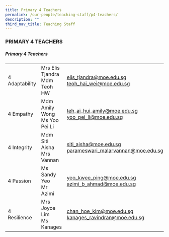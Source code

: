 ```yaml
---
title: Primary 4 Teachers
permalink: /our-people/teaching-staff/p4-teachers/
description: ""
third_nav_title: Teaching Staff
---
```

### PRIMARY 4 TEACHERS

##### Primary 4 Teachers

|  	|  	|  	|
|---	|---	|---	|
| 4 Adaptability 	| Mrs Elis Tjandra<br> Mdm Teoh HW 	| [elis\_tjandra@moe.edu.sg](mailto:elis_tjandra@moe.edu.sg) <br>[teoh\_hai\_wei@moe.edu.sg](mailto:teoh_hai_wei@moe.edu.sg) 	|
| 4 Empathy 	| Mdm Amily Wong<br>Ms Yoo Pei Li 	| [teh\_ai\_hui\_amily@moe.edu.sg](mailto:teh_ai_hui_amily@moe.edu.sg) <br>[yoo\_pei_li@moe.edu.sg](mailto:yoo_pei_li@schools.gov.sg) 	|
| 4 Integrity<br> 	| Mdm Siti Aisha<br>Mrs Vannan 	| [siti\_aisha@moe.edu.sg](mailto:siti_aisha@moe.edu.sg) <br>[parameswari\_malarvannan@moe.edu.sg](mailto:parameswari_malarvannan@moe.edu.sg) 	|
| 4 Passion 	| Ms Sandy Yeo<br>Mr Azimi  	| [yeo\_kwee\_ping@moe.edu.sg](mailto:yeo_kwee_ping@moe.edu.sg) <br>[azimi\_b\_ahmad@moe.edu.sg](mailto:azimi_b_ahmad@moe.edu.sg)	|
| 4 Resilience 	| Mrs Joyce Lim<br>Ms Kanages 	| [chan\_hoe\_kim@moe.edu.sg](mailto:joyce_lim_joon_hen@me.edu.sg) <br>[kanages\_ravindran@moe.edu.sg](mailto:kanageswari_ravindran@moe.edu.sg) 	|